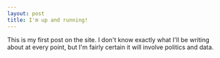```yaml
---
layout: post
title: I'm up and running!
---
```


This is my first post on the site. I don't know exactly what I'll be writing about at every point, but I'm fairly certain it will involve politics and data.